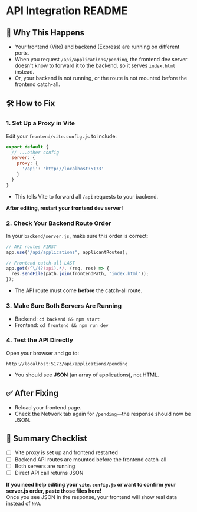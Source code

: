 # API Integration README

## 🚨 **Why This Happens**

- Your frontend (Vite) and backend (Express) are running on different ports.
- When you request `/api/applications/pending`, the frontend dev server doesn't know to forward it to the backend, so it serves `index.html` instead.
- Or, your backend is not running, or the route is not mounted before the frontend catch-all.

## 🛠️ **How to Fix**

### **1. Set Up a Proxy in Vite**

Edit your `frontend/vite.config.js` to include:

```js
export default {
  // ...other config
  server: {
    proxy: {
      '/api': 'http://localhost:5173'
    }
  }
}
```
- This tells Vite to forward all `/api` requests to your backend.

**After editing, restart your frontend dev server!**

### **2. Check Your Backend Route Order**

In your `backend/server.js`, make sure this order is correct:

```js
// API routes FIRST
app.use("/api/applications", applicantRoutes);

// Frontend catch-all LAST
app.get(/^\/(?!api).*/, (req, res) => {
  res.sendFile(path.join(frontendPath, "index.html"));
});
```
- The API route must come **before** the catch-all route.

### **3. Make Sure Both Servers Are Running**

- Backend: `cd backend && npm start`
- Frontend: `cd frontend && npm run dev`

### **4. Test the API Directly**

Open your browser and go to:
```
http://localhost:5173/api/applications/pending
```
- You should see **JSON** (an array of applications), not HTML.

## ✅ **After Fixing**

- Reload your frontend page.
- Check the Network tab again for `/pending`—the response should now be JSON.

## 📝 **Summary Checklist**

- [ ] Vite proxy is set up and frontend restarted
- [ ] Backend API routes are mounted before the frontend catch-all
- [ ] Both servers are running
- [ ] Direct API call returns JSON

**If you need help editing your `vite.config.js` or want to confirm your server.js order, paste those files here!**  
Once you see JSON in the response, your frontend will show real data instead of `N/A`.